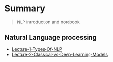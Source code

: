 # Summary
> NLP introduction and notebook


## Natural Language processing
* [Lecture-1-Types-Of-NLP](https://www.udemy.com/course/machinelearning/learn/lecture/20091376#questions)
* [Lecture-2-Classical-vs-Deep-Learning-Models](https://www.udemy.com/course/machinelearning/learn/lecture/20091378#questions)
